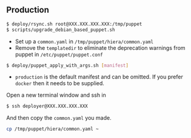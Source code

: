 ## Production

```bash
$ deploy/rsync.sh root@XXX.XXX.XXX.XXX:/tmp/puppet
$ scripts/upgrade_debian_based_puppet.sh
```

- Set up a `common.yaml` in `/tmp/puppet/hiera/common.yaml`
- Remove the `templatedir` to eliminate the deprecation warnings from puppet
in `/etc/puppet/puppet.conf`

```bash
$ deploy/puppet_apply_with_args.sh [manifest]
```

- `production` is the default manifest and can be omitted. If you prefer `docker`
then it needs to be supplied.

Open a new terminal window and ssh in

```bash
$ ssh deployer@XXX.XXX.XXX.XXX
```

And then copy the `common.yaml` you made.

```bash
cp /tmp/puppet/hiera/common.yaml ~
```